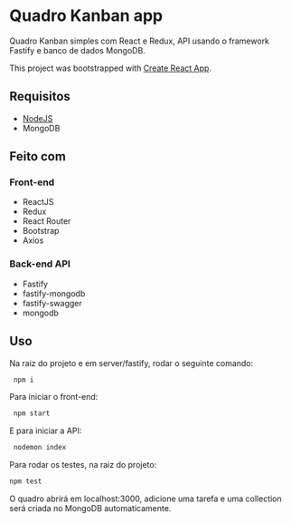 # Quadro Kanban app

Quadro Kanban simples com React e Redux, API usando o framework Fastify e banco de dados MongoDB.

This project was bootstrapped with [Create React App](https://github.com/facebook/create-react-app).

## Requisitos

- [NodeJS](https://nodejs.org)
- MongoDB

## Feito com 

### Front-end

- ReactJS
- Redux
- React Router
- Bootstrap
- Axios

### Back-end API

- Fastify
- fastify-mongodb
- fastify-swagger
- mongodb

## Uso

Na raiz do projeto e em server/fastify, rodar o seguinte comando:
```bash
 npm i
```
Para iniciar o front-end:
```bash
 npm start
```
E para iniciar a API:
```bash
 nodemon index
```
Para rodar os testes, na raiz do projeto:
```bash
npm test
```

O quadro abrirá em localhost:3000, adicione uma tarefa e uma collection será criada no MongoDB automaticamente.

